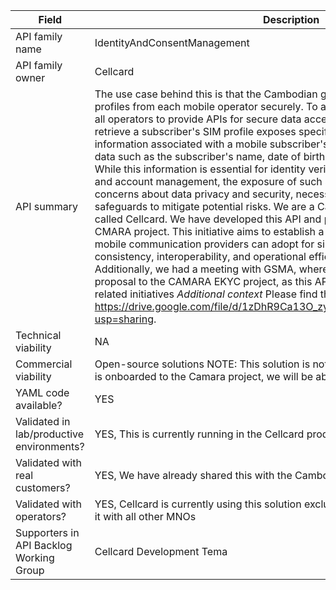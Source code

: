 | **Field** | Description | 
| ---- | ----- |
| API family name | IdentityAndConsentManagement |
| API family owner | Cellcard  |
| API summary | The use case behind this is that the Cambodian government wants to query SIM profiles from each mobile operator securely. To achieve this, they have requested all operators to provide APIs for secure data access. The current API query used to retrieve a subscriber's SIM profile exposes specific personal and technical information associated with a mobile subscriber's account. This includes sensitive data such as the subscriber's name, date of birth, ID card details, and SIM status. While this information is essential for identity verification, service eligibility checks, and account management, the exposure of such sensitive data raises significant concerns about data privacy and security, necessitating stringent controls and safeguards to mitigate potential risks. We are a Cambodian mobile service provider called Cellcard. We have developed this API and plan to publish it under the CMARA project. This initiative aims to establish a common API standard that all mobile communication providers can adopt for similar use cases, promoting consistency, interoperability, and operational efficiency across the industry. Additionally, we had a meeting with GSMA, where they suggested we make a proposal to the CAMARA EKYC project, as this API aligns more closely with EKYC-related initiatives *Additional context* Please find the full API Documentation URL: https://drive.google.com/file/d/1zDhR9Ca13O_zyuHGnXNY3bmdwnU2R1L4/view?usp=sharing. |
| Technical viability | NA | 
| Commercial viability | Open-source solutions NOTE: This solution is not yet published. However, once it is onboarded to the Camara project, we will be able to make it available |
| YAML code available? | YES |
| Validated in lab/productive environments? | YES, This is currently running in the Cellcard production environment. |
| Validated with real customers? | YES, We have already shared this with the Cambodian TRC. |
| Validated with operators? | YES, Cellcard is currently using this solution exclusively. However, we aim to share it with all other MNOs |
| Supporters in API Backlog Working Group | Cellcard Development Tema |
